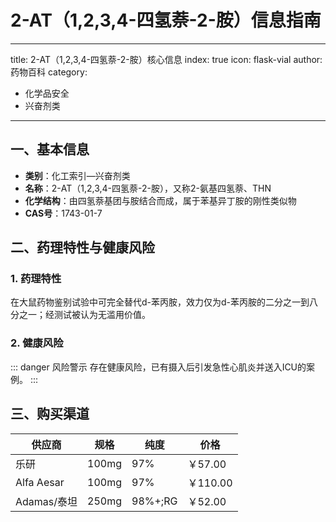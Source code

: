 # 2-AT（1,2,3,4-四氢萘-2-胺）信息指南
---
title: 2-AT（1,2,3,4-四氢萘-2-胺）核心信息
index: true
icon: flask-vial
author: 药物百科
category:
  - 化学品安全
  - 兴奋剂类
---

## 一、基本信息
- **类别**：化工索引—兴奋剂类
- **名称**：2-AT（1,2,3,4-四氢萘-2-胺），又称2-氨基四氢萘、THN
- **化学结构**：由四氢萘基团与胺结合而成，属于苯基异丁胺的刚性类似物
- **CAS号**：1743-01-7


## 二、药理特性与健康风险
### 1. 药理特性
在大鼠药物鉴别试验中可完全替代d-苯丙胺，效力仅为d-苯丙胺的二分之一到八分之一；经测试被认为无滥用价值。

### 2. 健康风险
::: danger 风险警示
存在健康风险，已有摄入后引发急性心肌炎并送入ICU的案例。
:::


## 三、购买渠道
| 供应商       | 规格       | 纯度     | 价格    |
|--------------|------------|----------|---------|
| 乐研         | 100mg      | 97%      | ￥57.00 |
| Alfa Aesar   | 100mg      | 97%      | ￥110.00|
| Adamas/泰坦  | 250mg      | 98%+;RG  | ￥52.00 |